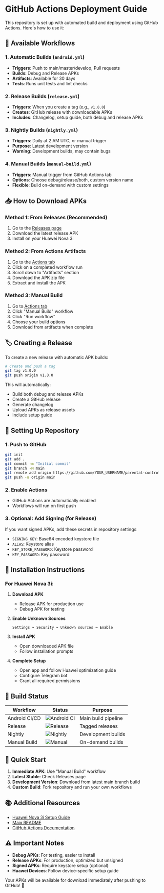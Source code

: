 # GitHub Actions Deployment Guide

This repository is set up with automated build and deployment using GitHub Actions. Here's how to use it:

## 🚀 Available Workflows

### 1. **Automatic Builds** (`android.yml`)
- **Triggers**: Push to main/master/develop, Pull requests
- **Builds**: Debug and Release APKs
- **Artifacts**: Available for 30 days
- **Tests**: Runs unit tests and lint checks

### 2. **Release Builds** (`release.yml`)
- **Triggers**: When you create a tag (e.g., `v1.0.0`)
- **Creates**: GitHub release with downloadable APKs
- **Includes**: Changelog, setup guide, both debug and release APKs

### 3. **Nightly Builds** (`nightly.yml`)
- **Triggers**: Daily at 2 AM UTC, or manual trigger
- **Purpose**: Latest development version
- **Warning**: Development builds, may contain bugs

### 4. **Manual Builds** (`manual-build.yml`)
- **Triggers**: Manual trigger from GitHub Actions tab
- **Options**: Choose debug/release/both, custom version name
- **Flexible**: Build on-demand with custom settings

## 📥 How to Download APKs

### Method 1: From Releases (Recommended)
1. Go to the [Releases page](../../releases)
2. Download the latest release APK
3. Install on your Huawei Nova 3i

### Method 2: From Actions Artifacts
1. Go to the [Actions tab](../../actions)
2. Click on a completed workflow run
3. Scroll down to "Artifacts" section
4. Download the APK zip file
5. Extract and install the APK

### Method 3: Manual Build
1. Go to [Actions tab](../../actions)
2. Click "Manual Build" workflow
3. Click "Run workflow"
4. Choose your build options
5. Download from artifacts when complete

## 🏷️ Creating a Release

To create a new release with automatic APK builds:

```bash
# Create and push a tag
git tag v1.0.0
git push origin v1.0.0
```

This will automatically:
- Build both debug and release APKs
- Create a GitHub release
- Generate changelog
- Upload APKs as release assets
- Include setup guide

## 🔧 Setting Up Repository

### 1. **Push to GitHub**
```bash
git init
git add .
git commit -m "Initial commit"
git branch -M main
git remote add origin https://github.com/YOUR_USERNAME/parental-control-monitor.git
git push -u origin main
```

### 2. **Enable Actions**
- GitHub Actions are automatically enabled
- Workflows will run on first push

### 3. **Optional: Add Signing (for Release)**
If you want signed APKs, add these secrets in repository settings:
- `SIGNING_KEY`: Base64 encoded keystore file
- `ALIAS`: Keystore alias
- `KEY_STORE_PASSWORD`: Keystore password
- `KEY_PASSWORD`: Key password

## 📱 Installation Instructions

### For Huawei Nova 3i:

1. **Download APK**
   - Release APK for production use
   - Debug APK for testing

2. **Enable Unknown Sources**
   ```
   Settings → Security → Unknown sources → Enable
   ```

3. **Install APK**
   - Open downloaded APK file
   - Follow installation prompts

4. **Complete Setup**
   - Open app and follow Huawei optimization guide
   - Configure Telegram bot
   - Grant all required permissions

## 🔄 Build Status

| Workflow | Status | Purpose |
|----------|--------|---------|
| Android CI/CD | ![Android CI](../../actions/workflows/android.yml/badge.svg) | Main build pipeline |
| Release | ![Release](../../actions/workflows/release.yml/badge.svg) | Tagged releases |
| Nightly | ![Nightly](../../actions/workflows/nightly.yml/badge.svg) | Development builds |
| Manual Build | ![Manual](../../actions/workflows/manual-build.yml/badge.svg) | On-demand builds |

## 🎯 Quick Start

1. **Immediate APK**: Use "Manual Build" workflow
2. **Latest Stable**: Check Releases page
3. **Development Version**: Download from latest main branch build
4. **Custom Build**: Fork repository and run your own workflows

## 📚 Additional Resources

- [Huawei Nova 3i Setup Guide](HUAWEI_NOVA_3I_SETUP.md)
- [Main README](README.md)
- [GitHub Actions Documentation](https://docs.github.com/en/actions)

## ⚠️ Important Notes

- **Debug APKs**: For testing, easier to install
- **Release APKs**: For production, optimized but unsigned
- **Signed APKs**: Require keystore setup (optional)
- **Huawei Devices**: Follow device-specific setup guide

Your APKs will be available for download immediately after pushing to GitHub! 🚀
